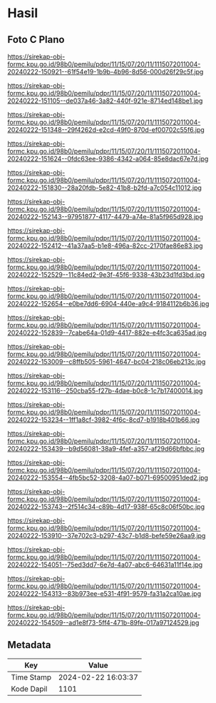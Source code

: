 # Hasil

## Foto C Plano

https://sirekap-obj-formc.kpu.go.id/98b0/pemilu/pdpr/11/15/07/20/11/1115072011004-20240222-150921--61f54e19-1b9b-4b96-8d56-000d26f29c5f.jpg

https://sirekap-obj-formc.kpu.go.id/98b0/pemilu/pdpr/11/15/07/20/11/1115072011004-20240222-151105--de037a46-3a82-440f-921e-8714ed148be1.jpg

https://sirekap-obj-formc.kpu.go.id/98b0/pemilu/pdpr/11/15/07/20/11/1115072011004-20240222-151348--29f4262d-e2cd-49f0-870d-ef00702c55f6.jpg

https://sirekap-obj-formc.kpu.go.id/98b0/pemilu/pdpr/11/15/07/20/11/1115072011004-20240222-151624--0fdc63ee-9386-4342-a064-85e8dac67e7d.jpg

https://sirekap-obj-formc.kpu.go.id/98b0/pemilu/pdpr/11/15/07/20/11/1115072011004-20240222-151830--28a20fdb-5e82-41b8-b2fd-a7c054c11012.jpg

https://sirekap-obj-formc.kpu.go.id/98b0/pemilu/pdpr/11/15/07/20/11/1115072011004-20240222-152143--97951877-4117-4479-a74e-81a5f965d928.jpg

https://sirekap-obj-formc.kpu.go.id/98b0/pemilu/pdpr/11/15/07/20/11/1115072011004-20240222-152412--41a37aa5-b1e8-496a-82cc-2170fae86e83.jpg

https://sirekap-obj-formc.kpu.go.id/98b0/pemilu/pdpr/11/15/07/20/11/1115072011004-20240222-152529--11c84ed2-9e3f-45f6-9338-43b23d1fd3bd.jpg

https://sirekap-obj-formc.kpu.go.id/98b0/pemilu/pdpr/11/15/07/20/11/1115072011004-20240222-152654--e0be7dd6-6904-440e-a9c4-9184112b6b36.jpg

https://sirekap-obj-formc.kpu.go.id/98b0/pemilu/pdpr/11/15/07/20/11/1115072011004-20240222-152839--7cabe64a-01d9-4417-882e-e4fc3ca635ad.jpg

https://sirekap-obj-formc.kpu.go.id/98b0/pemilu/pdpr/11/15/07/20/11/1115072011004-20240222-153009--c8ffb505-5961-4647-bc04-218c06eb213c.jpg

https://sirekap-obj-formc.kpu.go.id/98b0/pemilu/pdpr/11/15/07/20/11/1115072011004-20240222-153116--250cba55-f27b-4dae-b0c8-1c7b17400014.jpg

https://sirekap-obj-formc.kpu.go.id/98b0/pemilu/pdpr/11/15/07/20/11/1115072011004-20240222-153234--1ff1a8cf-3982-4f6c-8cd7-b1918b401b66.jpg

https://sirekap-obj-formc.kpu.go.id/98b0/pemilu/pdpr/11/15/07/20/11/1115072011004-20240222-153439--b9d56081-38a9-4fef-a357-af29d66bfbbc.jpg

https://sirekap-obj-formc.kpu.go.id/98b0/pemilu/pdpr/11/15/07/20/11/1115072011004-20240222-153554--4fb5bc52-3208-4a07-b071-69500951ded2.jpg

https://sirekap-obj-formc.kpu.go.id/98b0/pemilu/pdpr/11/15/07/20/11/1115072011004-20240222-153743--2f514c34-c89b-4d17-938f-65c8c06f50bc.jpg

https://sirekap-obj-formc.kpu.go.id/98b0/pemilu/pdpr/11/15/07/20/11/1115072011004-20240222-153910--37e702c3-b297-43c7-b1d8-befe59e26aa9.jpg

https://sirekap-obj-formc.kpu.go.id/98b0/pemilu/pdpr/11/15/07/20/11/1115072011004-20240222-154051--75ed3dd7-6e7d-4a07-abc6-64631a11f14e.jpg

https://sirekap-obj-formc.kpu.go.id/98b0/pemilu/pdpr/11/15/07/20/11/1115072011004-20240222-154313--83b973ee-e531-4f91-9579-fa31a2ca10ae.jpg

https://sirekap-obj-formc.kpu.go.id/98b0/pemilu/pdpr/11/15/07/20/11/1115072011004-20240222-154509--ad1e8f73-5ff4-471b-89fe-017a97124529.jpg


## Metadata

| Key        | Value               |
| ---------- | ------------------- |
| Time Stamp | 2024-02-22 16:03:37 |
| Kode Dapil | 1101                |



